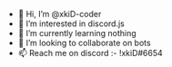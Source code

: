 - 👋 Hi, I’m @xkiD-coder
- 👀 I’m interested in discord.js
- 🌱 I’m currently learning nothing
- 💞️ I’m looking to collaborate on bots
- 📫 Reach me on discord :- !xkiD#6654
